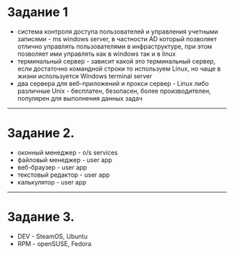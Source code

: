# Задание 1
- система контроля доступа пользователей и управления учетными записями - ms windows server, в частности AD который позволяет отлично управлять пользователями в инфраструктуре, при этом позволяет ими управлять как в windows так и в linux
- терминальный сервер - зависит какой это терминальный сервер, если достаточно командной строки то используем Linux, но чаще в жизни используется Windows terminal server
- два сервера для веб-приложений и прокси сервер - Linux либо различные Unix - бесплатен, безопасен, более производителен, популярен для выполнения данных задач
---
# Задание 2.
- оконный менеджер - o/s services
- файловый менеджер - user app
- веб-браузер - user app
- текстовый редактор - user app
- калькулятор - user app
---
# Задание 3.
- DEV - SteamOS, Ubuntu
- RPM - openSUSE, Fedora
